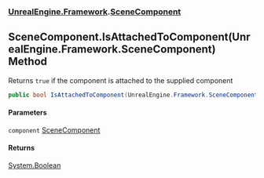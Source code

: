 ### [UnrealEngine.Framework](./UnrealEngine-Framework.md 'UnrealEngine.Framework').[SceneComponent](./UnrealEngine-Framework-SceneComponent.md 'UnrealEngine.Framework.SceneComponent')
## SceneComponent.IsAttachedToComponent(UnrealEngine.Framework.SceneComponent) Method
Returns `true` if the component is attached to the supplied component  
```csharp
public bool IsAttachedToComponent(UnrealEngine.Framework.SceneComponent component);
```
#### Parameters
<a name='UnrealEngine-Framework-SceneComponent-IsAttachedToComponent(UnrealEngine-Framework-SceneComponent)-component'></a>
`component` [SceneComponent](./UnrealEngine-Framework-SceneComponent.md 'UnrealEngine.Framework.SceneComponent')  
  
#### Returns
[System.Boolean](https://docs.microsoft.com/en-us/dotnet/api/System.Boolean 'System.Boolean')  
